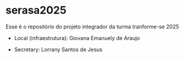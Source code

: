 # serasa2025
Esse é o repositório do projeto integrador da turma tranforme-se 2025


- Local (infraestrutura): Giovana Emanuely de Araujo 
 
 - Secretary: Lorrany Santos de Jesus 
